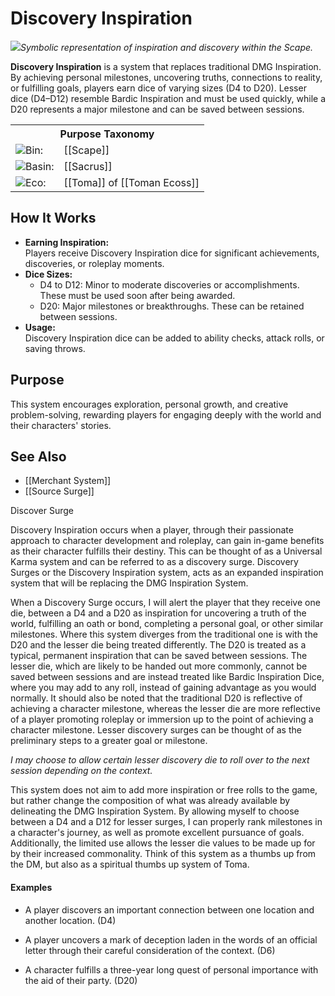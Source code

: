 <!-- wiki-header-section:start -->
# Discovery Inspiration

<img src="wiki_images/Discovery Inspiration.png"><i>Symbolic representation of inspiration and discovery within the Scape.</i></img>

**Discovery Inspiration** is a system that replaces traditional DMG Inspiration. By achieving personal milestones, uncovering truths, connections to reality, or fulfilling goals, players earn dice of varying sizes (D4 to D20). Lesser dice (D4–D12) resemble Bardic Inspiration and must be used quickly, while a D20 represents a major milestone and can be saved between sessions.
<!-- wiki-header-section:end -->

<!-- taxonomy-table-section:start -->
<div class="taxonomy-table">
  <table>
    <tr>
      <th colspan="3">Purpose Taxonomy</th>
    </tr>
    <tr>
      <td class="taxon-label"><img src="../svg/bin.svg" class="taxon-icon">Bin:</td>
      <td class="taxon-content" colspan="2">[[Scape]]</td>
    </tr>
    <tr>
      <td class="taxon-label"><img src="../svg/basin.svg" class="taxon-icon">Basin:</td>
      <td class="taxon-content" colspan="2">[[Sacrus]]</td>
    </tr>
    <tr>
      <td class="taxon-label"><img src="../svg/eco.svg" class="taxon-icon">Eco:</td>
      <td class="taxon-content" colspan="2">[[Toma]] of [[Toman Ecoss]]</td>
    </tr>
  </table>
</div>
<!-- taxonomy-table-section:end -->


## How It Works

- **Earning Inspiration:**  
  Players receive Discovery Inspiration dice for significant achievements, discoveries, or roleplay moments.
- **Dice Sizes:**  
  - D4 to D12: Minor to moderate discoveries or accomplishments. These must be used soon after being awarded.
  - D20: Major milestones or breakthroughs. These can be retained between sessions.
- **Usage:**  
  Discovery Inspiration dice can be added to ability checks, attack rolls, or saving throws.

## Purpose

This system encourages exploration, personal growth, and creative problem-solving, rewarding players for engaging deeply with the world and their characters' stories.

## See Also

- [[Merchant System]]
- [[Source Surge]]

<!-- not-for-live-publishing:start -->
<!-- obsidian-pull:start -->
Discover Surge

Discovery Inspiration occurs when a player, through their passionate approach to character development and roleplay, can gain in-game benefits as their character fulfills their destiny. This can be thought of as a Universal Karma system and can be referred to as a discovery surge. Discovery Surges or the Discovery Inspiration system, acts as an expanded inspiration system that will be replacing the DMG Inspiration System.

When a Discovery Surge occurs, I will alert the player that they receive one die, between a D4 and a D20 as inspiration for uncovering a truth of the world, fulfilling an oath or bond, completing a personal goal, or other similar milestones. Where this system diverges from the traditional one is with the D20 and the lesser die being treated differently. The D20 is treated as a typical, permanent inspiration that can be saved between sessions. The lesser die, which are likely to be handed out more commonly, cannot be saved between sessions and are instead treated like Bardic Inspiration Dice, where you may add to any roll, instead of gaining advantage as you would normally. It should also be noted that the traditional D20 is reflective of achieving a character milestone, whereas the lesser die are more reflective of a player promoting roleplay or immersion up to the point of achieving a character milestone. Lesser discovery surges can be thought of as the preliminary steps to a greater goal or milestone.

*I may choose to allow certain lesser discovery die to roll over to the next session depending on the context.*

This system does not aim to add more inspiration or free rolls to the game, but rather change the composition of what was already available by delineating the DMG Inspiration System. By allowing myself to choose between a D4 and a D12 for lesser surges, I can properly rank milestones in a character's journey, as well as promote excellent pursuance of goals. Additionally, the limited use allows the lesser die values to be made up for by their increased commonality. Think of this system as a thumbs up from the DM, but also as a spiritual thumbs up system of Toma. 

#### Examples

- A player discovers an important connection between one location and another location. (D4)
- A player uncovers a mark of deception laden in the words of an official letter through their careful consideration of the context. (D6)

- A character fulfills a three-year long quest of personal importance with the aid of their party. (D20)




<!-- obsidian-pull:end -->
<!-- not-for-live-publishing:end -->